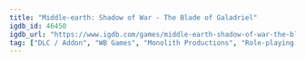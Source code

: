 ```yaml
---
title: "Middle-earth: Shadow of War - The Blade of Galadriel"
igdb_id: 46450
igdb_url: "https://www.igdb.com/games/middle-earth-shadow-of-war-the-blade-of-galadriel"
tag: ["DLC / Addon", "WB Games", "Monolith Productions", "Role-playing (RPG)", "Adventure", "Single player", "Third person", "Action", "Fantasy"]
---
```

